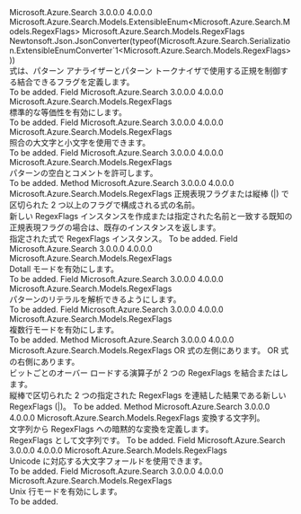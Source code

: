 <Type Name="RegexFlags" FullName="Microsoft.Azure.Search.Models.RegexFlags">
  <TypeSignature Language="C#" Value="public sealed class RegexFlags : Microsoft.Azure.Search.Models.ExtensibleEnum&lt;Microsoft.Azure.Search.Models.RegexFlags&gt;" />
  <TypeSignature Language="ILAsm" Value=".class public auto ansi sealed beforefieldinit RegexFlags extends Microsoft.Azure.Search.Models.ExtensibleEnum`1&lt;class Microsoft.Azure.Search.Models.RegexFlags&gt;" />
  <TypeSignature Language="DocId" Value="T:Microsoft.Azure.Search.Models.RegexFlags" />
  <TypeSignature Language="VB.NET" Value="Public NotInheritable Class RegexFlags&#xA;Inherits ExtensibleEnum(Of RegexFlags)" />
  <TypeSignature Language="F#" Value="type RegexFlags = class&#xA;    inherit ExtensibleEnum&lt;RegexFlags&gt;" />
  <AssemblyInfo>
    <AssemblyName>Microsoft.Azure.Search</AssemblyName>
    <AssemblyVersion>3.0.0.0</AssemblyVersion>
    <AssemblyVersion>4.0.0.0</AssemblyVersion>
  </AssemblyInfo>
  <Base>
    <BaseTypeName>Microsoft.Azure.Search.Models.ExtensibleEnum&lt;Microsoft.Azure.Search.Models.RegexFlags&gt;</BaseTypeName>
    <BaseTypeArguments>
      <BaseTypeArgument TypeParamName="T">Microsoft.Azure.Search.Models.RegexFlags</BaseTypeArgument>
    </BaseTypeArguments>
  </Base>
  <Interfaces />
  <Attributes>
    <Attribute>
      <AttributeName>Newtonsoft.Json.JsonConverter(typeof(Microsoft.Azure.Search.Serialization.ExtensibleEnumConverter`1&lt;Microsoft.Azure.Search.Models.RegexFlags&gt;))</AttributeName>
    </Attribute>
  </Attributes>
  <Docs>
    <summary>
            式は、パターン アナライザーとパターン トークナイザで使用する正規を制御する結合できるフラグを定義します。
            <see href="http://docs.oracle.com/javase/6/docs/api/java/util/regex/Pattern.html#field_summary" /></summary>
    <remarks>To be added.</remarks>
  </Docs>
  <Members>
    <Member MemberName="CanonEq">
      <MemberSignature Language="C#" Value="public static readonly Microsoft.Azure.Search.Models.RegexFlags CanonEq;" />
      <MemberSignature Language="ILAsm" Value=".field public static initonly class Microsoft.Azure.Search.Models.RegexFlags CanonEq" />
      <MemberSignature Language="DocId" Value="F:Microsoft.Azure.Search.Models.RegexFlags.CanonEq" />
      <MemberSignature Language="VB.NET" Value="Public Shared ReadOnly CanonEq As RegexFlags " />
      <MemberSignature Language="F#" Value=" staticval mutable CanonEq : Microsoft.Azure.Search.Models.RegexFlags" Usage="Microsoft.Azure.Search.Models.RegexFlags.CanonEq" />
      <MemberType>Field</MemberType>
      <AssemblyInfo>
        <AssemblyName>Microsoft.Azure.Search</AssemblyName>
        <AssemblyVersion>3.0.0.0</AssemblyVersion>
        <AssemblyVersion>4.0.0.0</AssemblyVersion>
      </AssemblyInfo>
      <ReturnValue>
        <ReturnType>Microsoft.Azure.Search.Models.RegexFlags</ReturnType>
      </ReturnValue>
      <Docs>
        <summary>
            標準的な等価性を有効にします。 <see href="http://docs.oracle.com/javase/6/docs/api/java/util/regex/Pattern.html#CANON_EQ" /></summary>
        <remarks>To be added.</remarks>
      </Docs>
    </Member>
    <Member MemberName="CaseInsensitive">
      <MemberSignature Language="C#" Value="public static readonly Microsoft.Azure.Search.Models.RegexFlags CaseInsensitive;" />
      <MemberSignature Language="ILAsm" Value=".field public static initonly class Microsoft.Azure.Search.Models.RegexFlags CaseInsensitive" />
      <MemberSignature Language="DocId" Value="F:Microsoft.Azure.Search.Models.RegexFlags.CaseInsensitive" />
      <MemberSignature Language="VB.NET" Value="Public Shared ReadOnly CaseInsensitive As RegexFlags " />
      <MemberSignature Language="F#" Value=" staticval mutable CaseInsensitive : Microsoft.Azure.Search.Models.RegexFlags" Usage="Microsoft.Azure.Search.Models.RegexFlags.CaseInsensitive" />
      <MemberType>Field</MemberType>
      <AssemblyInfo>
        <AssemblyName>Microsoft.Azure.Search</AssemblyName>
        <AssemblyVersion>3.0.0.0</AssemblyVersion>
        <AssemblyVersion>4.0.0.0</AssemblyVersion>
      </AssemblyInfo>
      <ReturnValue>
        <ReturnType>Microsoft.Azure.Search.Models.RegexFlags</ReturnType>
      </ReturnValue>
      <Docs>
        <summary>
            照合の大文字と小文字を使用できます。 <see href="http://docs.oracle.com/javase/6/docs/api/java/util/regex/Pattern.html#CASE_INSENSITIVE" /></summary>
        <remarks>To be added.</remarks>
      </Docs>
    </Member>
    <Member MemberName="Comments">
      <MemberSignature Language="C#" Value="public static readonly Microsoft.Azure.Search.Models.RegexFlags Comments;" />
      <MemberSignature Language="ILAsm" Value=".field public static initonly class Microsoft.Azure.Search.Models.RegexFlags Comments" />
      <MemberSignature Language="DocId" Value="F:Microsoft.Azure.Search.Models.RegexFlags.Comments" />
      <MemberSignature Language="VB.NET" Value="Public Shared ReadOnly Comments As RegexFlags " />
      <MemberSignature Language="F#" Value=" staticval mutable Comments : Microsoft.Azure.Search.Models.RegexFlags" Usage="Microsoft.Azure.Search.Models.RegexFlags.Comments" />
      <MemberType>Field</MemberType>
      <AssemblyInfo>
        <AssemblyName>Microsoft.Azure.Search</AssemblyName>
        <AssemblyVersion>3.0.0.0</AssemblyVersion>
        <AssemblyVersion>4.0.0.0</AssemblyVersion>
      </AssemblyInfo>
      <ReturnValue>
        <ReturnType>Microsoft.Azure.Search.Models.RegexFlags</ReturnType>
      </ReturnValue>
      <Docs>
        <summary>
            パターンの空白とコメントを許可します。 <see href="http://docs.oracle.com/javase/6/docs/api/java/util/regex/Pattern.html#COMMENTS" /></summary>
        <remarks>To be added.</remarks>
      </Docs>
    </Member>
    <Member MemberName="Create">
      <MemberSignature Language="C#" Value="public static Microsoft.Azure.Search.Models.RegexFlags Create (string flagExpression);" />
      <MemberSignature Language="ILAsm" Value=".method public static hidebysig class Microsoft.Azure.Search.Models.RegexFlags Create(string flagExpression) cil managed" />
      <MemberSignature Language="DocId" Value="M:Microsoft.Azure.Search.Models.RegexFlags.Create(System.String)" />
      <MemberSignature Language="VB.NET" Value="Public Shared Function Create (flagExpression As String) As RegexFlags" />
      <MemberSignature Language="F#" Value="static member Create : string -&gt; Microsoft.Azure.Search.Models.RegexFlags" Usage="Microsoft.Azure.Search.Models.RegexFlags.Create flagExpression" />
      <MemberType>Method</MemberType>
      <AssemblyInfo>
        <AssemblyName>Microsoft.Azure.Search</AssemblyName>
        <AssemblyVersion>3.0.0.0</AssemblyVersion>
        <AssemblyVersion>4.0.0.0</AssemblyVersion>
      </AssemblyInfo>
      <ReturnValue>
        <ReturnType>Microsoft.Azure.Search.Models.RegexFlags</ReturnType>
      </ReturnValue>
      <Parameters>
        <Parameter Name="flagExpression" Type="System.String" />
      </Parameters>
      <Docs>
        <param name="flagExpression">
            正規表現フラグまたは縦棒 (|) で区切られた 2 つ以上のフラグで構成される式の名前。
            </param>
        <summary>
            新しい RegexFlags インスタンスを作成または指定された名前と一致する既知の正規表現フラグの場合は、既存のインスタンスを返します。
            </summary>
        <returns>指定された式で RegexFlags インスタンス。</returns>
        <remarks>To be added.</remarks>
      </Docs>
    </Member>
    <Member MemberName="DotAll">
      <MemberSignature Language="C#" Value="public static readonly Microsoft.Azure.Search.Models.RegexFlags DotAll;" />
      <MemberSignature Language="ILAsm" Value=".field public static initonly class Microsoft.Azure.Search.Models.RegexFlags DotAll" />
      <MemberSignature Language="DocId" Value="F:Microsoft.Azure.Search.Models.RegexFlags.DotAll" />
      <MemberSignature Language="VB.NET" Value="Public Shared ReadOnly DotAll As RegexFlags " />
      <MemberSignature Language="F#" Value=" staticval mutable DotAll : Microsoft.Azure.Search.Models.RegexFlags" Usage="Microsoft.Azure.Search.Models.RegexFlags.DotAll" />
      <MemberType>Field</MemberType>
      <AssemblyInfo>
        <AssemblyName>Microsoft.Azure.Search</AssemblyName>
        <AssemblyVersion>3.0.0.0</AssemblyVersion>
        <AssemblyVersion>4.0.0.0</AssemblyVersion>
      </AssemblyInfo>
      <ReturnValue>
        <ReturnType>Microsoft.Azure.Search.Models.RegexFlags</ReturnType>
      </ReturnValue>
      <Docs>
        <summary>
            Dotall モードを有効にします。 <see href="http://docs.oracle.com/javase/6/docs/api/java/util/regex/Pattern.html#DOTALL" /></summary>
        <remarks>To be added.</remarks>
      </Docs>
    </Member>
    <Member MemberName="Literal">
      <MemberSignature Language="C#" Value="public static readonly Microsoft.Azure.Search.Models.RegexFlags Literal;" />
      <MemberSignature Language="ILAsm" Value=".field public static initonly class Microsoft.Azure.Search.Models.RegexFlags Literal" />
      <MemberSignature Language="DocId" Value="F:Microsoft.Azure.Search.Models.RegexFlags.Literal" />
      <MemberSignature Language="VB.NET" Value="Public Shared ReadOnly Literal As RegexFlags " />
      <MemberSignature Language="F#" Value=" staticval mutable Literal : Microsoft.Azure.Search.Models.RegexFlags" Usage="Microsoft.Azure.Search.Models.RegexFlags.Literal" />
      <MemberType>Field</MemberType>
      <AssemblyInfo>
        <AssemblyName>Microsoft.Azure.Search</AssemblyName>
        <AssemblyVersion>3.0.0.0</AssemblyVersion>
        <AssemblyVersion>4.0.0.0</AssemblyVersion>
      </AssemblyInfo>
      <ReturnValue>
        <ReturnType>Microsoft.Azure.Search.Models.RegexFlags</ReturnType>
      </ReturnValue>
      <Docs>
        <summary>
            パターンのリテラルを解析できるようにします。 <see href="http://docs.oracle.com/javase/6/docs/api/java/util/regex/Pattern.html#LITERAL" /></summary>
        <remarks>To be added.</remarks>
      </Docs>
    </Member>
    <Member MemberName="Multiline">
      <MemberSignature Language="C#" Value="public static readonly Microsoft.Azure.Search.Models.RegexFlags Multiline;" />
      <MemberSignature Language="ILAsm" Value=".field public static initonly class Microsoft.Azure.Search.Models.RegexFlags Multiline" />
      <MemberSignature Language="DocId" Value="F:Microsoft.Azure.Search.Models.RegexFlags.Multiline" />
      <MemberSignature Language="VB.NET" Value="Public Shared ReadOnly Multiline As RegexFlags " />
      <MemberSignature Language="F#" Value=" staticval mutable Multiline : Microsoft.Azure.Search.Models.RegexFlags" Usage="Microsoft.Azure.Search.Models.RegexFlags.Multiline" />
      <MemberType>Field</MemberType>
      <AssemblyInfo>
        <AssemblyName>Microsoft.Azure.Search</AssemblyName>
        <AssemblyVersion>3.0.0.0</AssemblyVersion>
        <AssemblyVersion>4.0.0.0</AssemblyVersion>
      </AssemblyInfo>
      <ReturnValue>
        <ReturnType>Microsoft.Azure.Search.Models.RegexFlags</ReturnType>
      </ReturnValue>
      <Docs>
        <summary>
            複数行モードを有効にします。 <see href="http://docs.oracle.com/javase/6/docs/api/java/util/regex/Pattern.html#MULTILINE" /></summary>
        <remarks>To be added.</remarks>
      </Docs>
    </Member>
    <Member MemberName="op_BitwiseOr">
      <MemberSignature Language="C#" Value="public static Microsoft.Azure.Search.Models.RegexFlags operator | (Microsoft.Azure.Search.Models.RegexFlags lhs, Microsoft.Azure.Search.Models.RegexFlags rhs);" />
      <MemberSignature Language="ILAsm" Value=".method public static hidebysig specialname class Microsoft.Azure.Search.Models.RegexFlags op_BitwiseOr(class Microsoft.Azure.Search.Models.RegexFlags lhs, class Microsoft.Azure.Search.Models.RegexFlags rhs) cil managed" />
      <MemberSignature Language="DocId" Value="M:Microsoft.Azure.Search.Models.RegexFlags.op_BitwiseOr(Microsoft.Azure.Search.Models.RegexFlags,Microsoft.Azure.Search.Models.RegexFlags)" />
      <MemberSignature Language="VB.NET" Value="Public Shared Operator Or (lhs As RegexFlags, rhs As RegexFlags) As RegexFlags" />
      <MemberSignature Language="F#" Value="static member ( ||| ) : Microsoft.Azure.Search.Models.RegexFlags * Microsoft.Azure.Search.Models.RegexFlags -&gt; Microsoft.Azure.Search.Models.RegexFlags" Usage="lhs ||| rhs" />
      <MemberType>Method</MemberType>
      <AssemblyInfo>
        <AssemblyName>Microsoft.Azure.Search</AssemblyName>
        <AssemblyVersion>3.0.0.0</AssemblyVersion>
        <AssemblyVersion>4.0.0.0</AssemblyVersion>
      </AssemblyInfo>
      <ReturnValue>
        <ReturnType>Microsoft.Azure.Search.Models.RegexFlags</ReturnType>
      </ReturnValue>
      <Parameters>
        <Parameter Name="lhs" Type="Microsoft.Azure.Search.Models.RegexFlags" />
        <Parameter Name="rhs" Type="Microsoft.Azure.Search.Models.RegexFlags" />
      </Parameters>
      <Docs>
        <param name="lhs">OR 式の左側にあります。</param>
        <param name="rhs">OR 式の右側にあります。</param>
        <summary>
            ビットごとのオーバー ロードする演算子が 2 つの RegexFlags を結合またはします。
            </summary>
        <returns>
            縦棒で区切られた 2 つの指定された RegexFlags を連結した結果である新しい RegexFlags (|)。
            </returns>
        <remarks>To be added.</remarks>
      </Docs>
    </Member>
    <Member MemberName="op_Implicit">
      <MemberSignature Language="C#" Value="public static implicit operator Microsoft.Azure.Search.Models.RegexFlags (string name);" />
      <MemberSignature Language="ILAsm" Value=".method public static hidebysig specialname class Microsoft.Azure.Search.Models.RegexFlags op_Implicit(string name) cil managed" />
      <MemberSignature Language="DocId" Value="M:Microsoft.Azure.Search.Models.RegexFlags.op_Implicit(System.String)~Microsoft.Azure.Search.Models.RegexFlags" />
      <MemberSignature Language="VB.NET" Value="Public Shared Widening Operator CType (name As String) As RegexFlags" />
      <MemberSignature Language="F#" Value="static member op_Implicit : string -&gt; Microsoft.Azure.Search.Models.RegexFlags" Usage="Microsoft.Azure.Search.Models.RegexFlags.op_Implicit name" />
      <MemberType>Method</MemberType>
      <AssemblyInfo>
        <AssemblyName>Microsoft.Azure.Search</AssemblyName>
        <AssemblyVersion>3.0.0.0</AssemblyVersion>
        <AssemblyVersion>4.0.0.0</AssemblyVersion>
      </AssemblyInfo>
      <ReturnValue>
        <ReturnType>Microsoft.Azure.Search.Models.RegexFlags</ReturnType>
      </ReturnValue>
      <Parameters>
        <Parameter Name="name" Type="System.String" />
      </Parameters>
      <Docs>
        <param name="name">変換する文字列。</param>
        <summary>
            文字列から RegexFlags への暗黙的な変換を定義します。
            </summary>
        <returns>RegexFlags として文字列です。</returns>
        <remarks>To be added.</remarks>
      </Docs>
    </Member>
    <Member MemberName="UnicodeCase">
      <MemberSignature Language="C#" Value="public static readonly Microsoft.Azure.Search.Models.RegexFlags UnicodeCase;" />
      <MemberSignature Language="ILAsm" Value=".field public static initonly class Microsoft.Azure.Search.Models.RegexFlags UnicodeCase" />
      <MemberSignature Language="DocId" Value="F:Microsoft.Azure.Search.Models.RegexFlags.UnicodeCase" />
      <MemberSignature Language="VB.NET" Value="Public Shared ReadOnly UnicodeCase As RegexFlags " />
      <MemberSignature Language="F#" Value=" staticval mutable UnicodeCase : Microsoft.Azure.Search.Models.RegexFlags" Usage="Microsoft.Azure.Search.Models.RegexFlags.UnicodeCase" />
      <MemberType>Field</MemberType>
      <AssemblyInfo>
        <AssemblyName>Microsoft.Azure.Search</AssemblyName>
        <AssemblyVersion>3.0.0.0</AssemblyVersion>
        <AssemblyVersion>4.0.0.0</AssemblyVersion>
      </AssemblyInfo>
      <ReturnValue>
        <ReturnType>Microsoft.Azure.Search.Models.RegexFlags</ReturnType>
      </ReturnValue>
      <Docs>
        <summary>
            Unicode に対応する大文字フォールドを使用できます。 <see href="http://docs.oracle.com/javase/6/docs/api/java/util/regex/Pattern.html#UNICODE_CASE" /></summary>
        <remarks>To be added.</remarks>
      </Docs>
    </Member>
    <Member MemberName="UnixLines">
      <MemberSignature Language="C#" Value="public static readonly Microsoft.Azure.Search.Models.RegexFlags UnixLines;" />
      <MemberSignature Language="ILAsm" Value=".field public static initonly class Microsoft.Azure.Search.Models.RegexFlags UnixLines" />
      <MemberSignature Language="DocId" Value="F:Microsoft.Azure.Search.Models.RegexFlags.UnixLines" />
      <MemberSignature Language="VB.NET" Value="Public Shared ReadOnly UnixLines As RegexFlags " />
      <MemberSignature Language="F#" Value=" staticval mutable UnixLines : Microsoft.Azure.Search.Models.RegexFlags" Usage="Microsoft.Azure.Search.Models.RegexFlags.UnixLines" />
      <MemberType>Field</MemberType>
      <AssemblyInfo>
        <AssemblyName>Microsoft.Azure.Search</AssemblyName>
        <AssemblyVersion>3.0.0.0</AssemblyVersion>
        <AssemblyVersion>4.0.0.0</AssemblyVersion>
      </AssemblyInfo>
      <ReturnValue>
        <ReturnType>Microsoft.Azure.Search.Models.RegexFlags</ReturnType>
      </ReturnValue>
      <Docs>
        <summary>
            Unix 行モードを有効にします。 <see href="http://docs.oracle.com/javase/6/docs/api/java/util/regex/Pattern.html#UNIX_LINES" /></summary>
        <remarks>To be added.</remarks>
      </Docs>
    </Member>
  </Members>
</Type>